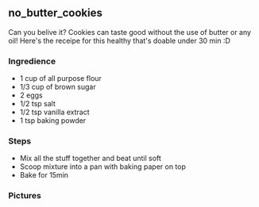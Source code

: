 ## no_butter_cookies
Can you belive it? Cookies can taste good without the use of butter or any oil! Here's the receipe for this healthy that's doable under 30 min :D

### Ingredience
- 1 cup of all purpose flour
- 1/3 cup of brown sugar 
- 2 eggs
- 1/2 tsp salt
- 1/2 tsp vanilla extract
- 1 tsp baking powder

### Steps
- Mix all the stuff together and beat until soft
- Scoop mixture into a pan with baking paper on top
- Bake for 15min 

### Pictures
